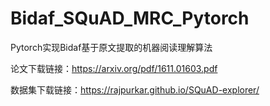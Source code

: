 # Bidaf_SQuAD_MRC_Pytorch
Pytorch实现Bidaf基于原文提取的机器阅读理解算法

论文下载链接：https://arxiv.org/pdf/1611.01603.pdf

数据集下载链接：https://rajpurkar.github.io/SQuAD-explorer/
